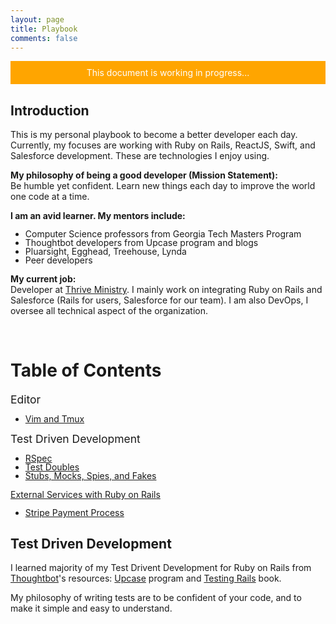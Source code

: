 ```yaml
---
layout: page
title: Playbook
comments: false
---
```


<div style="padding: 10px 20px; background-color: orange; color: white;
text-align: center">This document is working in progress...</div>

<h2>Introduction</h2>

This is my personal playbook to become a better developer each day.  Currently, my focuses are working with Ruby on Rails, ReactJS, Swift, and Salesforce development.  These are technologies I enjoy using.

**My philosophy of being a good developer (Mission Statement):**
<br />
Be humble yet confident. Learn new things each day to improve the world one code
at a time.

**I am an avid learner.  My mentors include:**

<ul style="line-height: 1em;">
  <li>Computer Science professors from Georgia Tech Masters Program</li>
  <li>Thoughtbot developers from Upcase program and blogs</li>
  <li>Pluarsight, Egghead, Treehouse, Lynda</li>
  <li>Peer developers</li>
</ul>

**My current job:**
<br />
Developer at <a href="https://thriveministry.org" target="_blank">Thrive Ministry</a>.  I mainly work on integrating Ruby on Rails and Salesforce (Rails for users, Salesforce for our team). I am also DevOps, I oversee all technical aspect of the organization.

<br />

<h1>Table of Contents</h1>
<a id="test-driven-development" style="font-size: 1.25em">Editor</a>
<ul style="line-height: 1em;">
  <li><a href="#">Vim and Tmux</a></li>
</ul>
<a id="test-driven-development" style="font-size: 1.25em">Test Driven Development</a>
<ul style="line-height: 1em;">
  <li><a href="#">RSpec</a></li>
  <li><a href="#">Test Doubles</a></li>
  <li><a href="#">Stubs, Mocks, Spies, and Fakes</a></li>
</ul>

<a style="font-size: 1.25em">[External Services with Ruby on Rails](#)</a>

<ul style="line-height: 1em;">
  <li><a href="#">Stripe Payment Process</a></li>
</ul>

<h2 id="test-driven-development">Test Driven Development</h2>

I learned majority of my Test Drivent Development for Ruby on Rails from <a href="https://thoughtbot.com" target="_blank">Thoughtbot</a>'s resources: <a href="https://upcase.com" target="_blank">Upcase</a> program and <a href="https://gumroad.com/l/testing-rails?utm_source=giant-robots&utm_medium=blog&utm_campaign=announcement" target="_blank">Testing Rails</a> book.

My philosophy of writing tests are to be confident of your code, and to make it simple and easy to understand.

